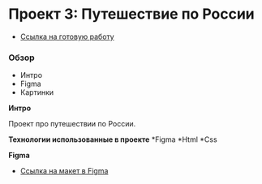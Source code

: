 # Проект 3: Путешествие по России
* [Ссылка на готовую работу](https://doumeoch.github.io/russian-travel/)
### Обзор
* Интро
* Figma
* Картинки

**Интро**

Проект про путешествии по России.

**Технологии использованные в проекте**
*Figma
*Html
*Css

**Figma**

* [Ссылка на макет в Figma](https://www.figma.com/file/OyRWEjU6wBwRe1hapzQoLx/Sprint-3%3A-Russia-%2F-desktop-%2B-mobile?node-id=28503%3A0)





